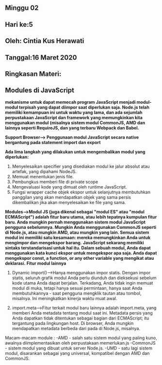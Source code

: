 ## Minggu 02
## Hari ke:5
## Oleh: Cintia Kus Herawati 
## Tanggal:16 Maret 2020
## Ringkasan Materi:

## Modules di JavaScript

**mekanisme untuk dapat memecah program JavaScript menjadi modul-modul terpisah yang dapat diimpor saat diperlukan saja. Node.js telah memiliki kemampuan ini untuk waktu yang lama, dan ada sejumlah perpustakaan JavaScript dan framework yang memungkinkan kita menggunakan modul (misalnya sistem modul CommonJS, AMD dan lainnya seperti RequireJS, dan yang terbaru Webpack dan Babel.**

**Support Browser--> Penggunaan modul JavaScript secara native bergantung pada statement import dan export**

**Ada lima langkah yang dilakukan untuk mengembalikan modul yang diperlukan:**

1. Menyelesaikan specifier yang disediakan modul ke jalur absolut atau artefak, yang dipahami NodeJS.
2. Memuat menentukan jenis file.
3. Pembungkus memberi file di private scope
4. Mengevaluasi kode yang dimuat oleh runtime JavaScript.
5. Fungsi wrapper cache objek ekspor untuk selanjutnya membutuhkan panggilan yang akan mendapatkan objek yang sama persis dikembalikan jika akan menyelesaikan ke file yang sama.

**Modules-->Modul JS (juga dikenal sebagai "modul ES" atau "modul ECMAScript") adalah fitur baru utama, atau lebih tepatnya kumpulan fitur baru. Anda mungkin pernah menggunakan sistem modul JavaScript pengguna sebelumnya. Mungkin Anda menggunakan CommonJS seperti di Node.js, atau mungkin AMD, atau mungkin yang lain. Semua sistem modul ini memiliki satu kesamaan: mereka memungkinkan Anda untuk mengimpor dan mengekspor barang.**
**JavaScript sekarang memiliki sintaks terstandarisasi untuk hal itu. Dalam sebuah modul, Anda dapat menggunakan kata kunci ekspor untuk mengekspor apa saja. Anda dapat mengekspor const, a function, or any other variable yang mengikat atau deklarasi.**
**Fitur modul lainnya**

1. Dynamic import()-->Hanya menggunakan impor statis. Dengan impor statis, seluruh grafik modul Anda perlu diunduh dan dieksekusi sebelum kode utama Anda dapat berjalan. Terkadang, Anda tidak ingin memuat modul di muka, tetapi hanya sesuai permintaan, hanya saat Anda membutuhkannya - saat pengguna mengklik tautan atau tombol, misalnya. Ini meningkatkan kinerja waktu muat awal.

2. import.meta-->Fitur terkait modul baru lainnya adalah import.meta, yang memberi Anda metadata tentang modul saat ini. Metadata persis yang Anda dapatkan tidak ditentukan sebagai bagian dari ECMAScript; itu tergantung pada lingkungan host. Di browser, Anda mungkin mendapatkan metadata berbeda dari pada di Node.js, misalnya.

Macam-macam module :
 -AMD - salah satu sistem modul yang paling kuno, awalnya diimplementasikan oleh perpustakaan memerlukan.js
 -CommonJS - sistem modul yang dibuat untuk server Node.js.
 -UMD - satu lagi sistem modul, disarankan sebagai yang universal, kompatibel dengan AMD dan CommonJS.
 

 






